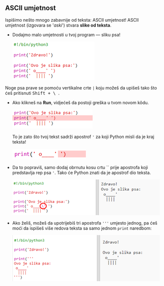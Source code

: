 ## ASCII umjetnost

Ispišimo nešto mnogo zabavnije od teksta: ASCII umjetnost! ASCII umjetnost (izgovara se '*aski*') stvara **slike od teksta**.

+ Dodajmo malo umjetnosti u tvoj program — sliku psa!
    
    ![screenshot](images/me-dog.png)

Noge psa prave se pomoću vertikalne crte `|` koju možeš da upišeš tako što ćeš pritisnuti <kbd>Shift + \ </kbd>.

+ Ako klikneš na **Run**, vidjećeš da postoji greška u tvom novom kôdu.
    
    ![screenshot](images/me-dog-bug.png)
    
    To je zato što tvoj tekst sadrži apostrof `'` za koji Python misli da je kraj teksta!
    
    ![screenshot](images/me-dog-quote.png)

+ Da to popraviš, samo dodaj obrnutu kosu crtu `` prije apostrofa koji predstavlja rep psa `'`. Tako će Python znati da je apostrof dio teksta.
    
    ![screenshot](images/me-dog-bug-fix.png)

+ Ako želiš, možeš da upotrijebiš tri apostrofa `'''` umjesto jednog, pa ćeš moći da ispišeš više redova teksta sa samo jednom `print` naredbom:
    
    ![screenshot](images/me-dog-triple-quote.png)